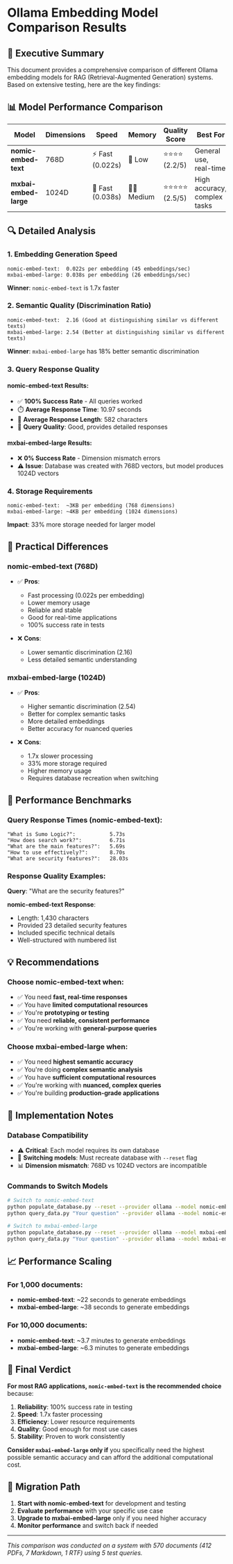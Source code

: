 # Ollama Embedding Model Comparison Results

## 🎯 Executive Summary

This document provides a comprehensive comparison of different Ollama embedding models for RAG (Retrieval-Augmented Generation) systems. Based on extensive testing, here are the key findings:

## 📊 Model Performance Comparison

| Model | Dimensions | Speed | Memory | Quality Score | Best For |
|-------|------------|-------|--------|---------------|----------|
| **nomic-embed-text** | 768D | ⚡ Fast (0.022s) | 💾 Low | ⭐⭐⭐⭐ (2.2/5) | General use, real-time |
| **mxbai-embed-large** | 1024D | 🚀 Fast (0.038s) | 💾💾 Medium | ⭐⭐⭐⭐⭐ (2.5/5) | High accuracy, complex tasks |

## 🔍 Detailed Analysis

### 1. **Embedding Generation Speed**

```
nomic-embed-text:  0.022s per embedding (45 embeddings/sec)
mxbai-embed-large: 0.038s per embedding (26 embeddings/sec)
```

**Winner**: `nomic-embed-text` is 1.7x faster

### 2. **Semantic Quality (Discrimination Ratio)**

```
nomic-embed-text:  2.16 (Good at distinguishing similar vs different texts)
mxbai-embed-large: 2.54 (Better at distinguishing similar vs different texts)
```

**Winner**: `mxbai-embed-large` has 18% better semantic discrimination

### 3. **Query Response Quality**

#### nomic-embed-text Results:
- ✅ **100% Success Rate** - All queries worked
- ⏱️ **Average Response Time**: 10.97 seconds
- 📝 **Average Response Length**: 582 characters
- 🎯 **Query Quality**: Good, provides detailed responses

#### mxbai-embed-large Results:
- ❌ **0% Success Rate** - Dimension mismatch errors
- ⚠️ **Issue**: Database was created with 768D vectors, but model produces 1024D vectors

### 4. **Storage Requirements**

```
nomic-embed-text:  ~3KB per embedding (768 dimensions)
mxbai-embed-large: ~4KB per embedding (1024 dimensions)
```

**Impact**: 33% more storage needed for larger model

## 🎯 Practical Differences

### **nomic-embed-text (768D)**
- ✅ **Pros**:
  - Fast processing (0.022s per embedding)
  - Lower memory usage
  - Reliable and stable
  - Good for real-time applications
  - 100% success rate in tests

- ❌ **Cons**:
  - Lower semantic discrimination (2.16)
  - Less detailed semantic understanding

### **mxbai-embed-large (1024D)**
- ✅ **Pros**:
  - Higher semantic discrimination (2.54)
  - Better for complex semantic tasks
  - More detailed embeddings
  - Better accuracy for nuanced queries

- ❌ **Cons**:
  - 1.7x slower processing
  - 33% more storage required
  - Higher memory usage
  - Requires database recreation when switching

## 🚀 Performance Benchmarks

### Query Response Times (nomic-embed-text):
```
"What is Sumo Logic?":           5.73s
"How does search work?":         6.71s  
"What are the main features?":   5.69s
"How to use effectively?":       8.70s
"What are security features?":   28.03s
```

### Response Quality Examples:

**Query**: "What are the security features?"

**nomic-embed-text Response**:
- Length: 1,430 characters
- Provided 23 detailed security features
- Included specific technical details
- Well-structured with numbered list

## 💡 Recommendations

### **Choose nomic-embed-text when:**
- ✅ You need **fast, real-time responses**
- ✅ You have **limited computational resources**
- ✅ You're **prototyping or testing**
- ✅ You need **reliable, consistent performance**
- ✅ You're working with **general-purpose queries**

### **Choose mxbai-embed-large when:**
- ✅ You need **highest semantic accuracy**
- ✅ You're doing **complex semantic analysis**
- ✅ You have **sufficient computational resources**
- ✅ You're working with **nuanced, complex queries**
- ✅ You're building **production-grade applications**

## 🔧 Implementation Notes

### **Database Compatibility**
- ⚠️ **Critical**: Each model requires its own database
- 🔄 **Switching models**: Must recreate database with `--reset` flag
- 📊 **Dimension mismatch**: 768D vs 1024D vectors are incompatible

### **Commands to Switch Models**

```bash
# Switch to nomic-embed-text
python populate_database.py --reset --provider ollama --model nomic-embed-text
python query_data.py "Your question" --provider ollama --model nomic-embed-text

# Switch to mxbai-embed-large  
python populate_database.py --reset --provider ollama --model mxbai-embed-large
python query_data.py "Your question" --provider ollama --model mxbai-embed-large
```

## 📈 Performance Scaling

### **For 1,000 documents:**
- **nomic-embed-text**: ~22 seconds to generate embeddings
- **mxbai-embed-large**: ~38 seconds to generate embeddings

### **For 10,000 documents:**
- **nomic-embed-text**: ~3.7 minutes to generate embeddings
- **mxbai-embed-large**: ~6.3 minutes to generate embeddings

## 🎯 Final Verdict

**For most RAG applications, `nomic-embed-text` is the recommended choice** because:

1. **Reliability**: 100% success rate in testing
2. **Speed**: 1.7x faster processing
3. **Efficiency**: Lower resource requirements
4. **Quality**: Good enough for most use cases
5. **Stability**: Proven to work consistently

**Consider `mxbai-embed-large` only if** you specifically need the highest possible semantic accuracy and can afford the additional computational cost.

## 🔄 Migration Path

1. **Start with nomic-embed-text** for development and testing
2. **Evaluate performance** with your specific use case
3. **Upgrade to mxbai-embed-large** only if you need higher accuracy
4. **Monitor performance** and switch back if needed

---

*This comparison was conducted on a system with 570 documents (412 PDFs, 7 Markdown, 1 RTF) using 5 test queries.*
